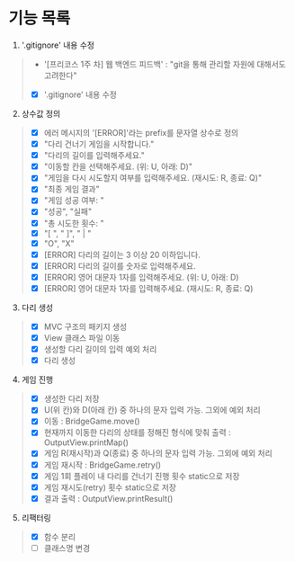 # 기능 목록

1. '.gitignore' 내용 수정
> - '[프리코스 1주 차] 웹 백엔드 피드백' : "git을 통해 관리할 자원에 대해서도 고려한다"
> - [x] '.gitignore' 내용 수정

2. 상수값 정의
> - [x] 에러 메시지의 '[ERROR]'라는 prefix를 문자열 상수로 정의
> - [x] "다리 건너기 게임을 시작합니다."
> - [x] "다리의 길이를 입력해주세요."
> - [x] "이동할 칸을 선택해주세요. (위: U, 아래: D)"
> - [x] "게임을 다시 시도할지 여부를 입력해주세요. (재시도: R, 종료: Q)"
> - [x] "최종 게임 결과"
> - [x] "게임 성공 여부: "
> - [x] "성공", "실패"
> - [x] "총 시도한 횟수: "
> - [x] "[ ", " ]", " | "
> - [x] "O", "X"
> - [x] [ERROR] 다리의 길이는 3 이상 20 이하입니다.
> - [x] [ERROR] 다리의 길이를 숫자로 입력해주세요.
> - [x] [ERROR] 영어 대문자 1자를 입력해주세요. (위: U, 아래: D)
> - [x] [ERROR] 영어 대문자 1자를 입력해주세요. (재시도: R, 종료: Q)

3. 다리 생성
> - [x] MVC 구조의 패키지 생성
> - [x] View 클래스 파일 이동
> - [x] 생성할 다리 길이의 입력 예외 처리
> - [x] 다리 생성

4. 게임 진행
> - [x] 생성한 다리 저장
> - [x] U(위 칸)와 D(아래 칸) 중 하나의 문자 입력 가능. 그외에 예외 처리
> - [x] 이동 : BridgeGame.move()
> - [x] 현재까지 이동한 다리의 상태를 정해진 형식에 맞춰 출력 : OutputView.printMap()
> - [x] 게임 R(재시작)과 Q(종료) 중 하나의 문자 입력 가능. 그외에 예외 처리
> - [x] 게임 재시작 : BridgeGame.retry()
> - [x] 게임 1회 플레이 내 다리를 건너기 진행 횟수 static으로 저장
> - [x] 게임 재시도(retry) 횟수 static으로 저장
> - [x] 결과 출력 : OutputView.printResult()

5. 리팩터링
> - [x] 함수 분리
> - [ ] 클래스명 변경